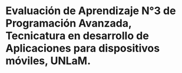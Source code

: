 # Evaluación de Aprendizaje N°3 de Programación Avanzada, Tecnicatura en desarrollo de Aplicaciones para dispositivos móviles, UNLaM.
